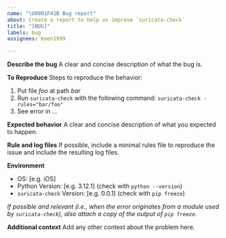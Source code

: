 ```yaml
---
name: "\U0001F41B Bug report"
about: Create a report to help us improve `suricata-check`
title: "[BUG]"
labels: bug
assignees: Koen1999

---
```


**Describe the bug**
A clear and concise description of what the bug is.

**To Reproduce**
Steps to reproduce the behavior:
1. Put file _foo_ at path _bar_
2. Run `suricata-check` with the following command: `suricata-check -rules="bar/foo"`
3. See error in ...

**Expected behavior**
A clear and concise description of what you expected to happen.

**Rule and log files**
If possible, include a minimal rules file to reproduce the issue and include the resulting log files.

**Environment**
 - OS: [e.g. iOS]
 - Python Version: [e.g. 3.12.1] (check with `python --version`)
 - `suricata-check` Version: [e.g. 0.0.1] (check with `pip freeze`)

_If possible and relevant (i.e., when the error originates from a module used by `suricata-check`), also attach a copy of the output of `pip freeze`._

**Additional context**
Add any other context about the problem here.
